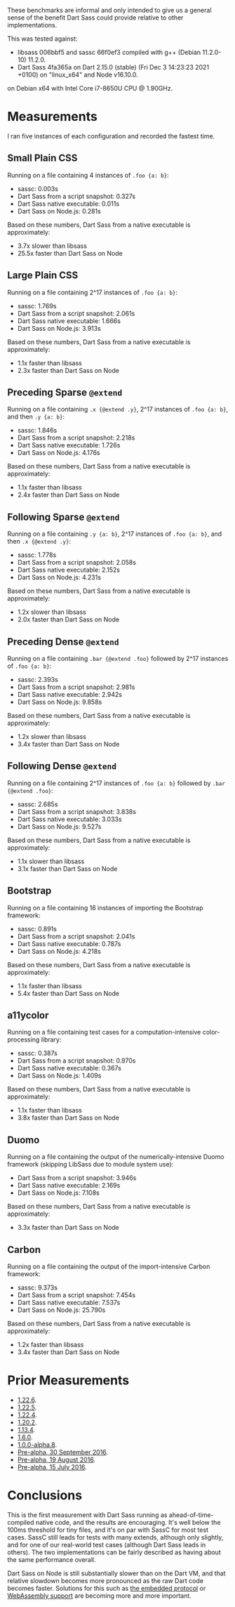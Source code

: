 These benchmarks are informal and only intended to give us a general sense of
the benefit Dart Sass could provide relative to other implementations.

This was tested against:

* libsass 006bbf5 and sassc 66f0ef3 compiled with g++ (Debian 11.2.0-10) 11.2.0.
* Dart Sass 4fa365a on Dart 2.15.0 (stable) (Fri Dec 3 14:23:23 2021 +0100) on "linux_x64" and Node v16.10.0.

on Debian x64 with Intel Core i7-8650U CPU @ 1.90GHz.

# Measurements

I ran five instances of each configuration and recorded the fastest time.

## Small Plain CSS

Running on a file containing 4 instances of `.foo {a: b}`:

* sassc: 0.003s
* Dart Sass from a script snapshot: 0.327s
* Dart Sass native executable: 0.011s
* Dart Sass on Node.js: 0.281s

Based on these numbers, Dart Sass from a native executable is approximately:

* 3.7x slower than libsass
* 25.5x faster than Dart Sass on Node

## Large Plain CSS

Running on a file containing 2^17 instances of `.foo {a: b}`:

* sassc: 1.769s
* Dart Sass from a script snapshot: 2.061s
* Dart Sass native executable: 1.666s
* Dart Sass on Node.js: 3.913s

Based on these numbers, Dart Sass from a native executable is approximately:

* 1.1x faster than libsass
* 2.3x faster than Dart Sass on Node

## Preceding Sparse `@extend`

Running on a file containing `.x {@extend .y}`, 2^17 instances of `.foo {a: b}`, and then `.y {a: b}`:

* sassc: 1.846s
* Dart Sass from a script snapshot: 2.218s
* Dart Sass native executable: 1.726s
* Dart Sass on Node.js: 4.176s

Based on these numbers, Dart Sass from a native executable is approximately:

* 1.1x faster than libsass
* 2.4x faster than Dart Sass on Node

## Following Sparse `@extend`

Running on a file containing `.y {a: b}`, 2^17 instances of `.foo {a: b}`, and then `.x {@extend .y}`:

* sassc: 1.778s
* Dart Sass from a script snapshot: 2.058s
* Dart Sass native executable: 2.152s
* Dart Sass on Node.js: 4.231s

Based on these numbers, Dart Sass from a native executable is approximately:

* 1.2x slower than libsass
* 2.0x faster than Dart Sass on Node

## Preceding Dense `@extend`

Running on a file containing `.bar {@extend .foo}` followed by 2^17 instances of `.foo {a: b}`:

* sassc: 2.393s
* Dart Sass from a script snapshot: 2.981s
* Dart Sass native executable: 2.942s
* Dart Sass on Node.js: 9.858s

Based on these numbers, Dart Sass from a native executable is approximately:

* 1.2x slower than libsass
* 3.4x faster than Dart Sass on Node

## Following Dense `@extend`

Running on a file containing 2^17 instances of `.foo {a: b}` followed by `.bar {@extend .foo}`:

* sassc: 2.685s
* Dart Sass from a script snapshot: 3.838s
* Dart Sass native executable: 3.033s
* Dart Sass on Node.js: 9.527s

Based on these numbers, Dart Sass from a native executable is approximately:

* 1.1x slower than libsass
* 3.1x faster than Dart Sass on Node

## Bootstrap

Running on a file containing 16 instances of importing the Bootstrap framework:

* sassc: 0.891s
* Dart Sass from a script snapshot: 2.041s
* Dart Sass native executable: 0.787s
* Dart Sass on Node.js: 4.218s

Based on these numbers, Dart Sass from a native executable is approximately:

* 1.1x faster than libsass
* 5.4x faster than Dart Sass on Node

## a11ycolor

Running on a file containing test cases for a computation-intensive color-processing library:

* sassc: 0.387s
* Dart Sass from a script snapshot: 0.970s
* Dart Sass native executable: 0.367s
* Dart Sass on Node.js: 1.409s

Based on these numbers, Dart Sass from a native executable is approximately:

* 1.1x faster than libsass
* 3.8x faster than Dart Sass on Node

## Duomo

Running on a file containing the output of the numerically-intensive Duomo framework (skipping LibSass due to module system use):

* Dart Sass from a script snapshot: 3.946s
* Dart Sass native executable: 2.169s
* Dart Sass on Node.js: 7.108s

Based on these numbers, Dart Sass from a native executable is approximately:

* 3.3x faster than Dart Sass on Node

## Carbon

Running on a file containing the output of the import-intensive Carbon framework:

* sassc: 9.373s
* Dart Sass from a script snapshot: 7.454s
* Dart Sass native executable: 7.537s
* Dart Sass on Node.js: 25.790s

Based on these numbers, Dart Sass from a native executable is approximately:

* 1.2x faster than libsass
* 3.4x faster than Dart Sass on Node

# Prior Measurements

* [1.22.6](https://github.com/sass/dart-sass/blob/eec6ccc9d96fdb5dd30122a0c824efe8a6bfd168/perf.md).
* [1.22.5](https://github.com/sass/dart-sass/blob/ed73c2c053435703cfbee8709f0dfb110cd31487/perf.md).
* [1.22.4](https://github.com/sass/dart-sass/blob/a7172a2b1dd48b339e5d57159ed364ffb9f5812e/perf.md).
* [1.20.2](https://github.com/sass/dart-sass/blob/4b7699291c9f69533d25980d23b0647266b665f2/perf.md).
* [1.13.4](https://github.com/sass/dart-sass/blob/b6ccc91a138e75420227ff79381c5f70e60254f1/perf.md).
* [1.6.0](https://github.com/sass/dart-sass/blob/048cbe197a77e1cf4b837a40a5acb737e949fd5c/perf.md).
* [1.0.0-alpha.8](https://github.com/sass/dart-sass/blob/be44245a849f2bb18b5ca1fc74f3043a36da17f0/perf.md).
* [Pre-alpha, 30 September 2016](https://github.com/sass/dart-sass/blob/169370bf18fd01d0618b0fc00d9db33e2fc52aa7/perf.md).
* [Pre-alpha, 19 August 2016](https://github.com/sass/dart-sass/blob/4bea13cfe57d9e3c7f1f8580b80c59abe1cfabf8/perf.md).
* [Pre-alpha, 15 July 2016](https://github.com/sass/dart-sass/blob/a3e00059c4371bfde9afada1759d8484aee05584/perf.md).

# Conclusions

This is the first measurement with Dart Sass running as ahead-of-time-compiled
native code, and the results are encouraging. It's well below the 100ms
threshold for tiny files, and it's on par with SassC for most test cases. SassC
still leads for tests with many extends, although only slightly, and for one of
our real-world test cases (although Dart Sass leads in others). The two
implementations can be fairly described as having about the same performance
overall.

Dart Sass on Node is still substantially slower than on the Dart VM, and that
relative slowdown becomes more pronounced as the raw Dart code becomes faster.
Solutions for this such as [the embedded protocol][] or [WebAssembly support][]
are becoming more and more important.

[the embedded protocol]: https://github.com/sass/sass-embedded-protocol
[WebAssembly support]: https://github.com/dart-lang/sdk/issues/32894
